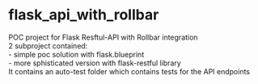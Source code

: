 # flask_api_with_rollbar
POC project for Flask Resftul-API with Rollbar integration <br/>
2 subproject contained: <br/>
    - simple poc solution with flask.blueprint <br/>
    - more sphisticated version with flask-restful library <br/>
      It contains an auto-test folder which contains tests for the API endpoints <br/>
